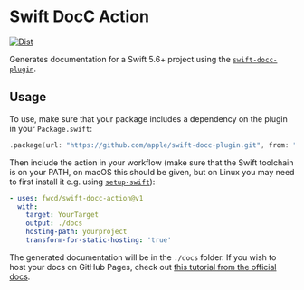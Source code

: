 # Swift DocC Action

[![Dist](https://github.com/fwcd/swift-docc-action/actions/workflows/dist.yml/badge.svg)](https://github.com/fwcd/swift-docc-action/actions/workflows/dist.yml)

Generates documentation for a Swift 5.6+ project using the [`swift-docc-plugin`](https://github.com/apple/swift-docc-plugin).

## Usage

To use, make sure that your package includes a dependency on the plugin in your `Package.swift`:

```swift
.package(url: "https://github.com/apple/swift-docc-plugin.git", from: "1.0.0"),
```

Then include the action in your workflow (make sure that the Swift toolchain is on your PATH, on macOS this should be given, but on Linux you may need to first install it e.g. using [`setup-swift`](https://github.com/fwal/setup-swift)):

```yaml
- uses: fwcd/swift-docc-action@v1
  with:
    target: YourTarget
    output: ./docs
    hosting-path: yourproject
    transform-for-static-hosting: 'true'
```

The generated documentation will be in the `./docs` folder. If you wish to host your docs on GitHub Pages, check out [this tutorial from the official docs](https://apple.github.io/swift-docc-plugin/documentation/swiftdoccplugin/publishing-to-github-pages/).
